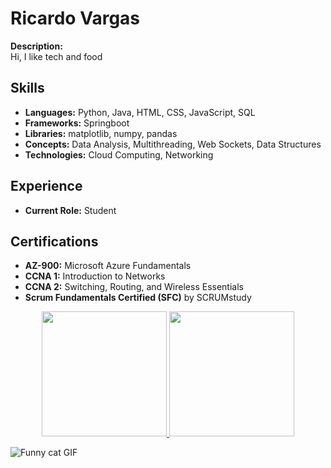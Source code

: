 # Ricardo Vargas

**Description:**  
Hi, I like tech and food

## Skills

- **Languages:** Python, Java, HTML, CSS, JavaScript, SQL
- **Frameworks:** Springboot
- **Libraries:** matplotlib, numpy, pandas
- **Concepts:** Data Analysis, Multithreading, Web Sockets, Data Structures
- **Technologies:** Cloud Computing, Networking

## Experience

- **Current Role:** Student

## Certifications

- **AZ-900:** Microsoft Azure Fundamentals
- **CCNA 1:** Introduction to Networks
- **CCNA 2:** Switching, Routing, and Wireless Essentials
- **Scrum Fundamentals Certified (SFC)** by SCRUMstudy

<p align="center">
  <a href="https://github.com/anuraghazra/github-readme-stats">
    <img height=200 src="https://github-readme-stats.vercel.app/api?username=RicardoVMon" />
  </a>
  <a href="https://github.com/anuraghazra/convoychat">
    <img height=200 src="https://github-readme-stats.vercel.app/api/top-langs?username=RicardoVMon&layout=compact&langs_count=8&card_width=320" />
  </a>
</p>


![Funny cat GIF](https://media.giphy.com/media/JIX9t2j0ZTN9S/giphy.gif)
